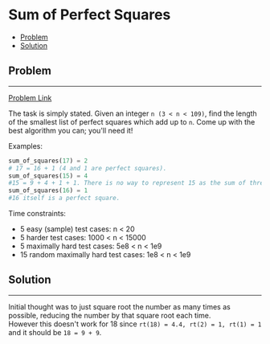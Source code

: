 # Sum of Perfect Squares

- [Problem](#Problem)
- [Solution](#Solution)

## Problem
____________________________________________

[Problem Link](https://www.codewars.com/kata/5a3af5b1ee1aaeabfe000084/train/python)

The task is simply stated. Given an integer `n (3 < n < 109)`, find the length of the smallest list of perfect squares which add up to `n`. Come up with the best algorithm you can; you'll need it!  

Examples:
```py
sum_of_squares(17) = 2
# 17 = 16 + 1 (4 and 1 are perfect squares).
sum_of_squares(15) = 4
#15 = 9 + 4 + 1 + 1. There is no way to represent 15 as the sum of three perfect squares.
sum_of_squares(16) = 1
#16 itself is a perfect square.
```
Time constraints:
- 5 easy (sample) test cases: n < 20
- 5 harder test cases: 1000 < n < 15000
- 5 maximally hard test cases: 5e8 < n < 1e9
- 15 random maximally hard test cases: 1e8 < n < 1e9

## Solution
__________________
Initial thought was to just square root the number as many times as possible, reducing the number by that square root each time.   
However this doesn't work for 18 since `rt(18) = 4.4, rt(2) = 1, rt(1) = 1` and it should be `18 = 9 + 9`.
